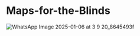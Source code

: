 # Maps-for-the-Blinds
![WhatsApp Image 2025-01-06 at 3 9 20_8645493f](https://github.com/user-attachments/assets/aed5f2ca-c2f9-4894-83fd-9501fc1e1bca)
